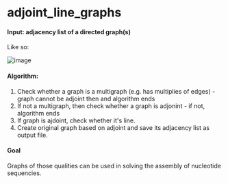 # adjoint_line_graphs

#### Input: adjacency list of a directed graph(s)
Like so: 

![image](https://github.com/annnkle/adjoint_line_graphs/assets/95099151/bed4a07a-6a15-4e32-9d21-4026e856290e)

#### Algorithm:
1. Check whether a graph is a multigraph (e.g. has multiplies of edges) - graph cannot be adjoint then and algorithm ends
2. If not a multigraph, then check whether a graph is adjonint - if not, algorithm ends
3. If graph is ajdoint, check whether it's line.
4. Create original graph based on adjoint and save its adjacency list as output file.

#### Goal
Graphs of those qualities can be used in solving the assembly of nucleotide sequencies.
